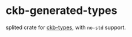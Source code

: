 # ckb-generated-types

splited crate for [ckb-types](https://github.com/nervosnetwork/ckb/tree/develop/util/types/generated), with `no-std` support.

